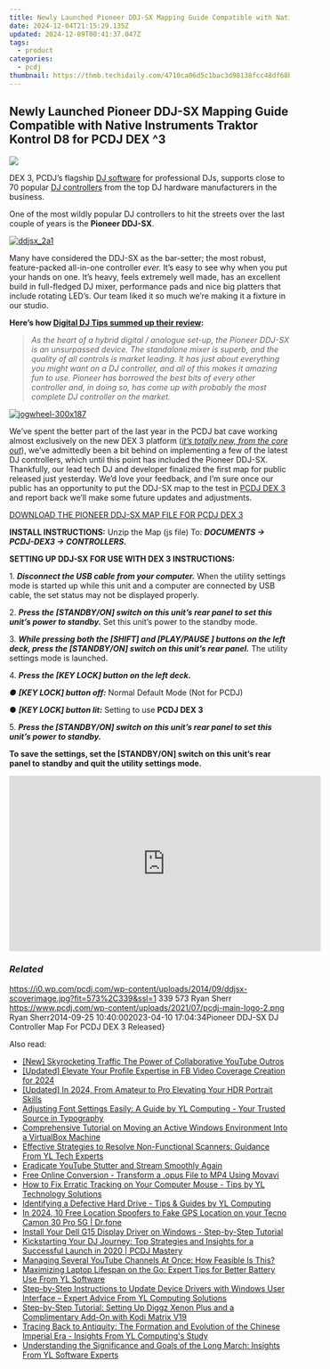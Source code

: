 ```yaml
---
title: Newly Launched Pioneer DDJ-SX Mapping Guide Compatible with Native Instruments Traktor Kontrol D8 for PCDJ DEX ^3
date: 2024-12-04T21:15:29.135Z
updated: 2024-12-09T00:41:37.047Z
tags:
  - product
categories:
  - pcdj
thumbnail: https://thmb.techidaily.com/4710ca06d5c1bac3d98138fcc48df68b8cda1336ed8306337cb08733704da4ca.jpg
---
```


## Newly Launched Pioneer DDJ-SX Mapping Guide Compatible with Native Instruments Traktor Kontrol D8 for PCDJ DEX ^3

[![](https://i0.wp.com/pcdj.com/wp-content/uploads/2014/09/ddjsx-scoverimage.jpg?resize=573%2C270&ssl=1)](https://i0.wp.com/pcdj.com/wp-content/uploads/2014/09/ddjsx-scoverimage.jpg?fit=573%2C339&ssl=1 "ddjsx-scoverimage")

DEX 3, PCDJ’s flagship [DJ software](https://tools.techidaily.com/pcdj/products/) for professional DJs, supports close to 70 popular [DJ controllers](https://tools.techidaily.com/pcdj/products/) from the top DJ hardware manufacturers in the business.

One of the most wildly popular DJ controllers to hit the streets over the last couple of years is the **Pioneer DDJ-SX**.

[![](https://i1.wp.com/www.pcdj.com/wp-content/uploads/2014/09/ddjsx_2a1-300x239.gif?resize=300%2C239&ssl=1 "ddjsx_2a1")](https://i0.wp.com/pcdj.com/wp-content/uploads/2014/09/ddjsx%5F2a1.gif?fit=1030%2C820&ssl=1)

Many have considered the DDJ-SX as the bar-setter; the most robust, feature-packed all-in-one controller _ever._ It’s easy to see why when you put your hands on one. It’s heavy, feels extremely well made, has an excellent build in full-fledged DJ mixer, performance pads and nice big platters that include rotating LED’s. Our team liked it so much we’re making it a fixture in our studio.

**Here’s how [Digital DJ Tips summed up their review](http://www.digitaldjtips.com/2012/11/pioneer-ddj-sx-serato-dj-controller-review/):**

> _As the heart of a hybrid digital / analogue set-up, the Pioneer DDJ-SX is an unsurpassed device. The standalone mixer is superb, and the quality of all controls is market leading. It has just about everything you might want on a DJ controller, and all of this makes it amazing fun to use. Pioneer has borrowed the best bits of every other controller and, in doing so, has come up with probably the most complete DJ controller on the market._ 

[![](https://i0.wp.com/www.pcdj.com/wp-content/uploads/2014/09/jogwheel-300x187.png?resize=300%2C187&ssl=1 "jogwheel-300x187")](https://i0.wp.com/pcdj.com/wp-content/uploads/2014/09/jogwheel-300x187.png?fit=300%2C187&ssl=1)

We’ve spent the better part of the last year in the PCDJ bat cave working almost exclusively on the new DEX 3 platform ([_it’s totally new, from the core out_](https://tools.techidaily.com/pcdj/products/)), we’ve admittedly been a bit behind on implementing a few of the latest DJ controllers, which until this point has included the Pioneer DDJ-SX. Thankfully, our lead tech DJ and developer finalized the first map for public released just yesterday. We’d love your feedback, and I’m sure once our public has an opportunity to put the DDJ-SX map to the test in [PCDJ DEX 3](https://tools.techidaily.com/pcdj/products/) and report back we’ll make some future updates and adjustments.  

  
[DOWNLOAD THE PIONEER DDJ-SX MAP FILE FOR PCDJ DEX 3](https://tools.techidaily.com/pcdj/products/)

  
**INSTALL INSTRUCTIONS:** Unzip the Map (js file) To: _**DOCUMENTS -> PCDJ-DEX3 -> CONTROLLERS.**_

**SETTING UP DDJ-SX FOR USE WITH DEX 3 INSTRUCTIONS:**

1\. _**Disconnect the USB cable from your computer.**_ When the utility settings mode is started up while this unit and a computer are connected by USB cable, the set status may not be displayed properly.

2\. _**Press the \[STANDBY/ON\] switch on this unit’s rear panel to set this unit’s power to standby.**_ Set this unit’s power to the standby mode.

3\. _**While pressing both the \[SHIFT\] and \[PLAY/PAUSE \] buttons on the left deck, press the \[STANDBY/ON\] switch on this unit’s rear panel.**_ The utility settings mode is launched.

4\. _**Press the \[KEY LOCK\] button on the left deck.**_

_● **\[KEY LOCK\] button off:**_ Normal Default Mode (Not for PCDJ)

● _**\[KEY LOCK\] button lit:**_ Setting to use **PCDJ DEX 3**

5\. _**Press the \[STANDBY/ON\] switch on this unit’s rear panel to set this unit’s power to standby.**_

**To save the settings, set the \[STANDBY/ON\] switch on this unit’s rear panel to standby and quit the utility settings mode.**

<!-- affiliate ads begin -->
<iframe width="560" height="315" src="https://www.youtube.com/embed/KKFdFHaVIJg?si=x2vLw7ty3FtHX-9T" title="YouTube video player" frameborder="0" allow="accelerometer; autoplay; clipboard-write; encrypted-media; gyroscope; picture-in-picture; web-share" referrerpolicy="strict-origin-when-cross-origin" allowfullscreen></iframe>
<!-- affiliate ads end -->

### _Related_

https://i0.wp.com/pcdj.com/wp-content/uploads/2014/09/ddjsx-scoverimage.jpg?fit=573%2C339&ssl=1 339 573 Ryan Sherr https://www.pcdj.com/wp-content/uploads/2021/07/pcdj-main-logo-2.png Ryan Sherr2014-09-25 10:40:002023-04-10 17:04:34Pioneer DDJ-SX DJ Controller Map For PCDJ DEX 3 Released}

<ins class="adsbygoogle"
     style="display:block"
     data-ad-format="autorelaxed"
     data-ad-client="ca-pub-7571918770474297"
     data-ad-slot="1223367746"></ins>

<ins class="adsbygoogle"
     style="display:block"
     data-ad-client="ca-pub-7571918770474297"
     data-ad-slot="8358498916"
     data-ad-format="auto"
     data-full-width-responsive="true"></ins>

<span class="atpl-alsoreadstyle">Also read:</span>
<div><ul>
<li><a href="https://youtube-help.techidaily.com/new-skyrocketing-traffic-the-power-of-collaborative-youtube-outros/"><u>[New] Skyrocketing Traffic The Power of Collaborative YouTube Outros</u></a></li>
<li><a href="https://facebook-video-recording.techidaily.com/updated-elevate-your-profile-expertise-in-fb-video-coverage-creation-for-2024/"><u>[Updated] Elevate Your Profile Expertise in FB Video Coverage Creation for 2024</u></a></li>
<li><a href="https://fox-hovers.techidaily.com/updated-in-2024-from-amateur-to-pro-elevating-your-hdr-portrait-skills/"><u>[Updated] In 2024, From Amateur to Pro Elevating Your HDR Portrait Skills</u></a></li>
<li><a href="https://win-hot.techidaily.com/adjusting-font-settings-easily-a-guide-by-yl-computing-your-trusted-source-in-typography/"><u>Adjusting Font Settings Easily: A Guide by YL Computing - Your Trusted Source in Typography</u></a></li>
<li><a href="https://win-trending.techidaily.com/comprehensive-tutorial-on-moving-an-active-windows-environment-into-a-virtualbox-machine/"><u>Comprehensive Tutorial on Moving an Active Windows Environment Into a VirtualBox Machine</u></a></li>
<li><a href="https://win-hot.techidaily.com/effective-strategies-to-resolve-non-functional-scanners-guidance-from-yl-tech-experts/"><u>Effective Strategies to Resolve Non-Functional Scanners: Guidance From YL Tech Experts</u></a></li>
<li><a href="https://program-issues.techidaily.com/eradicate-youtube-stutter-and-stream-smoothly-again/"><u>Eradicate YouTube Stutter and Stream Smoothly Again</u></a></li>
<li><a href="https://eaxpv-info.techidaily.com/free-online-conversion-transform-a-opus-file-to-mp4-using-movavi/"><u>Free Online Conversion - Transform a .opus File to MP4 Using Movavi</u></a></li>
<li><a href="https://win-hot.techidaily.com/how-to-fix-erratic-tracking-on-your-computer-mouse-tips-by-yl-technology-solutions/"><u>How to Fix Erratic Tracking on Your Computer Mouse - Tips by YL Technology Solutions</u></a></li>
<li><a href="https://win-hot.techidaily.com/identifying-a-defective-hard-drive-tips-and-guides-by-yl-computing/"><u>Identifying a Defective Hard Drive - Tips & Guides by YL Computing</u></a></li>
<li><a href="https://android-location.techidaily.com/in-2024-10-free-location-spoofers-to-fake-gps-location-on-your-tecno-camon-30-pro-5g-drfone-by-drfone-virtual/"><u>In 2024, 10 Free Location Spoofers to Fake GPS Location on your Tecno Camon 30 Pro 5G | Dr.fone</u></a></li>
<li><a href="https://hardware-updates.techidaily.com/install-your-dell-g15-display-driver-on-windows-step-by-step-tutorial/"><u>Install Your Dell G15 Display Driver on Windows - Step-by-Step Tutorial</u></a></li>
<li><a href="https://win-hot.techidaily.com/kickstarting-your-dj-journey-top-strategies-and-insights-for-a-successful-launch-in-2020-pcdj-mastery/"><u>Kickstarting Your DJ Journey: Top Strategies and Insights for a Successful Launch in 2020 | PCDJ Mastery</u></a></li>
<li><a href="https://techtrends.techidaily.com/managing-several-youtube-channels-at-once-how-feasible-is-this/"><u>Managing Several YouTube Channels At Once: How Feasible Is This?</u></a></li>
<li><a href="https://win-hot.techidaily.com/maximizing-laptop-lifespan-on-the-go-expert-tips-for-better-battery-use-from-yl-software/"><u>Maximizing Laptop Lifespan on the Go: Expert Tips for Better Battery Use From YL Software</u></a></li>
<li><a href="https://win-hot.techidaily.com/step-by-step-instructions-to-update-device-drivers-with-windows-user-interface-expert-advice-from-yl-computing-solutions/"><u>Step-by-Step Instructions to Update Device Drivers with Windows User Interface – Expert Advice From YL Computing Solutions</u></a></li>
<li><a href="https://tech-savvy.techidaily.com/step-by-step-tutorial-setting-up-diggz-xenon-plus-and-a-complimentary-add-on-with-kodi-matrix-v19/"><u>Step-by-Step Tutorial: Setting Up Diggz Xenon Plus and a Complimentary Add-On with Kodi Matrix V19</u></a></li>
<li><a href="https://win-hot.techidaily.com/tracing-back-to-antiquity-the-formation-and-evolution-of-the-chinese-imperial-era-insights-from-yl-computings-study/"><u>Tracing Back to Antiquity: The Formation and Evolution of the Chinese Imperial Era - Insights From YL Computing's Study</u></a></li>
<li><a href="https://win-hot.techidaily.com/understanding-the-significance-and-goals-of-the-long-march-insights-from-yl-software-experts/"><u>Understanding the Significance and Goals of the Long March: Insights From YL Software Experts</u></a></li>
</ul></div>


